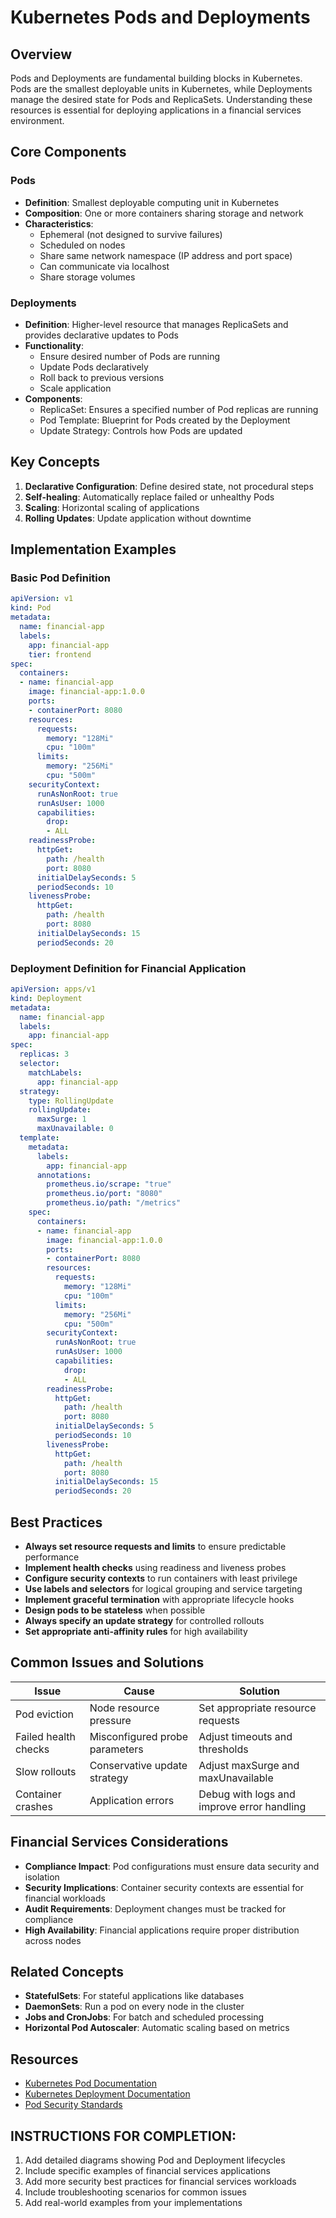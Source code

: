 # Kubernetes Pods and Deployments

## Overview

Pods and Deployments are fundamental building blocks in Kubernetes. Pods are the smallest deployable units in Kubernetes, while Deployments manage the desired state for Pods and ReplicaSets. Understanding these resources is essential for deploying applications in a financial services environment.

## Core Components

### Pods
- **Definition**: Smallest deployable computing unit in Kubernetes
- **Composition**: One or more containers sharing storage and network
- **Characteristics**: 
  - Ephemeral (not designed to survive failures)
  - Scheduled on nodes
  - Share same network namespace (IP address and port space)
  - Can communicate via localhost
  - Share storage volumes

### Deployments
- **Definition**: Higher-level resource that manages ReplicaSets and provides declarative updates to Pods
- **Functionality**:
  - Ensure desired number of Pods are running
  - Update Pods declaratively
  - Roll back to previous versions
  - Scale application
- **Components**:
  - ReplicaSet: Ensures a specified number of Pod replicas are running
  - Pod Template: Blueprint for Pods created by the Deployment
  - Update Strategy: Controls how Pods are updated

## Key Concepts

1. **Declarative Configuration**: Define desired state, not procedural steps
2. **Self-healing**: Automatically replace failed or unhealthy Pods
3. **Scaling**: Horizontal scaling of applications
4. **Rolling Updates**: Update application without downtime

## Implementation Examples

### Basic Pod Definition

```yaml
apiVersion: v1
kind: Pod
metadata:
  name: financial-app
  labels:
    app: financial-app
    tier: frontend
spec:
  containers:
  - name: financial-app
    image: financial-app:1.0.0
    ports:
    - containerPort: 8080
    resources:
      requests:
        memory: "128Mi"
        cpu: "100m"
      limits:
        memory: "256Mi"
        cpu: "500m"
    securityContext:
      runAsNonRoot: true
      runAsUser: 1000
      capabilities:
        drop:
        - ALL
    readinessProbe:
      httpGet:
        path: /health
        port: 8080
      initialDelaySeconds: 5
      periodSeconds: 10
    livenessProbe:
      httpGet:
        path: /health
        port: 8080
      initialDelaySeconds: 15
      periodSeconds: 20
```

### Deployment Definition for Financial Application

```yaml
apiVersion: apps/v1
kind: Deployment
metadata:
  name: financial-app
  labels:
    app: financial-app
spec:
  replicas: 3
  selector:
    matchLabels:
      app: financial-app
  strategy:
    type: RollingUpdate
    rollingUpdate:
      maxSurge: 1
      maxUnavailable: 0
  template:
    metadata:
      labels:
        app: financial-app
      annotations:
        prometheus.io/scrape: "true"
        prometheus.io/port: "8080"
        prometheus.io/path: "/metrics"
    spec:
      containers:
      - name: financial-app
        image: financial-app:1.0.0
        ports:
        - containerPort: 8080
        resources:
          requests:
            memory: "128Mi"
            cpu: "100m"
          limits:
            memory: "256Mi"
            cpu: "500m"
        securityContext:
          runAsNonRoot: true
          runAsUser: 1000
          capabilities:
            drop:
            - ALL
        readinessProbe:
          httpGet:
            path: /health
            port: 8080
          initialDelaySeconds: 5
          periodSeconds: 10
        livenessProbe:
          httpGet:
            path: /health
            port: 8080
          initialDelaySeconds: 15
          periodSeconds: 20
```

## Best Practices

- **Always set resource requests and limits** to ensure predictable performance
- **Implement health checks** using readiness and liveness probes
- **Configure security contexts** to run containers with least privilege
- **Use labels and selectors** for logical grouping and service targeting
- **Implement graceful termination** with appropriate lifecycle hooks
- **Design pods to be stateless** when possible
- **Always specify an update strategy** for controlled rollouts
- **Set appropriate anti-affinity rules** for high availability

## Common Issues and Solutions

| Issue | Cause | Solution |
|-------|-------|----------|
| Pod eviction | Node resource pressure | Set appropriate resource requests |
| Failed health checks | Misconfigured probe parameters | Adjust timeouts and thresholds |
| Slow rollouts | Conservative update strategy | Adjust maxSurge and maxUnavailable |
| Container crashes | Application errors | Debug with logs and improve error handling |

## Financial Services Considerations

- **Compliance Impact**: Pod configurations must ensure data security and isolation
- **Security Implications**: Container security contexts are essential for financial workloads
- **Audit Requirements**: Deployment changes must be tracked for compliance
- **High Availability**: Financial applications require proper distribution across nodes

## Related Concepts

- **StatefulSets**: For stateful applications like databases
- **DaemonSets**: Run a pod on every node in the cluster
- **Jobs and CronJobs**: For batch and scheduled processing
- **Horizontal Pod Autoscaler**: Automatic scaling based on metrics

## Resources

- [Kubernetes Pod Documentation](https://kubernetes.io/docs/concepts/workloads/pods/)
- [Kubernetes Deployment Documentation](https://kubernetes.io/docs/concepts/workloads/controllers/deployment/)
- [Pod Security Standards](https://kubernetes.io/docs/concepts/security/pod-security-standards/)

## INSTRUCTIONS FOR COMPLETION:
1. Add detailed diagrams showing Pod and Deployment lifecycles
2. Include specific examples of financial services applications
3. Add more security best practices for financial services workloads
4. Include troubleshooting scenarios for common issues
5. Add real-world examples from your implementations
